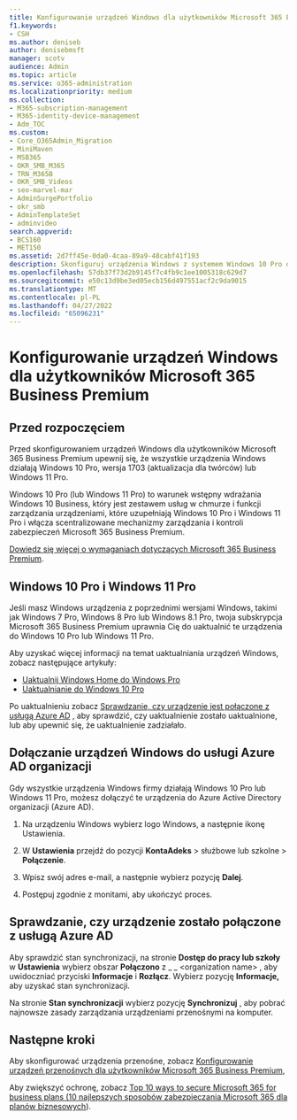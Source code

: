 ```yaml
---
title: Konfigurowanie urządzeń Windows dla użytkowników Microsoft 365 Business Premium
f1.keywords:
- CSH
ms.author: deniseb
author: denisebmsft
manager: scotv
audience: Admin
ms.topic: article
ms.service: o365-administration
ms.localizationpriority: medium
ms.collection:
- M365-subscription-management
- M365-identity-device-management
- Adm_TOC
ms.custom:
- Core_O365Admin_Migration
- MiniMaven
- MSB365
- OKR_SMB_M365
- TRN_M365B
- OKR_SMB_Videos
- seo-marvel-mar
- AdminSurgePortfolio
- okr_smb
- AdminTemplateSet
- adminvideo
search.appverid:
- BCS160
- MET150
ms.assetid: 2d7ff45e-0da0-4caa-89a9-48cabf41f193
description: Skonfiguruj urządzenia Windows z systemem Windows 10 Pro dla użytkowników Microsoft 365 Business Premium, umożliwiając scentralizowane zarządzanie i mechanizmy kontroli zabezpieczeń.
ms.openlocfilehash: 57db37f73d2b9145f7c4fb9c1ee1005318c629d7
ms.sourcegitcommit: e50c13d9be3ed05ecb156d497551acf2c9da9015
ms.translationtype: MT
ms.contentlocale: pl-PL
ms.lasthandoff: 04/27/2022
ms.locfileid: "65096231"
---
```

# <a name="set-up-windows-devices-for-microsoft-365-business-premium-users"></a>Konfigurowanie urządzeń Windows dla użytkowników Microsoft 365 Business Premium

## <a name="before-you-begin"></a>Przed rozpoczęciem

Przed skonfigurowaniem urządzeń Windows dla użytkowników Microsoft 365 Business Premium upewnij się, że wszystkie urządzenia Windows działają Windows 10 Pro, wersja 1703 (aktualizacja dla twórców) lub Windows 11 Pro. 

Windows 10 Pro (lub Windows 11 Pro) to warunek wstępny wdrażania Windows 10 Business, który jest zestawem usług w chmurze i funkcji zarządzania urządzeniami, które uzupełniają Windows 10 Pro i Windows 11 Pro i włącza scentralizowane mechanizmy zarządzania i kontroli zabezpieczeń Microsoft 365 Business Premium.

[Dowiedz się więcej o wymaganiach dotyczących Microsoft 365 Business Premium](https://www.microsoft.com/microsoft-365/business/microsoft-365-business-premium?activetab=pivot:techspecstab).

## <a name="windows-10-pro-and-windows-11-pro"></a>Windows 10 Pro i Windows 11 Pro

Jeśli masz Windows urządzenia z poprzednimi wersjami Windows, takimi jak Windows 7 Pro, Windows 8 Pro lub Windows 8.1 Pro, twoja subskrypcja Microsoft 365 Business Premium uprawnia Cię do uaktualnić te urządzenia do Windows 10 Pro lub Windows 11 Pro.
  
Aby uzyskać więcej informacji na temat uaktualniania urządzeń Windows, zobacz następujące artykuły:

- [Uaktualnij Windows Home do Windows Pro](https://support.microsoft.com/windows/upgrade-windows-home-to-windows-pro-ef34d520-e73f-3198-c525-d1a218cc2818)
- [Uaktualnianie do Windows 10 Pro](https://support.microsoft.com/windows/upgrade-to-windows-10-pro-71ecc746-0f81-a4c0-bd4b-0db8559e0796)
  
Po uaktualnieniu zobacz [Sprawdzanie, czy urządzenie jest połączone z usługą Azure AD](#verify-the-device-is-connected-to-azure-ad) , aby sprawdzić, czy uaktualnienie zostało uaktualnione, lub aby upewnić się, że uaktualnienie zadziałało.

## <a name="join-windows-devices-to-your-organizations-azure-ad"></a>Dołączanie urządzeń Windows do usługi Azure AD organizacji

Gdy wszystkie urządzenia Windows firmy działają Windows 10 Pro lub Windows 11 Pro, możesz dołączyć te urządzenia do Azure Active Directory organizacji (Azure AD). 

1. Na urządzeniu Windows wybierz logo Windows, a następnie ikonę Ustawienia.
  
2. W **Ustawienia** przejdź do pozycji **KontaAdeks**  >  służbowe lub szkolne \> **Połączenie**.
  
3. Wpisz swój adres e-mail, a następnie wybierz pozycję **Dalej**.

4. Postępuj zgodnie z monitami, aby ukończyć proces.

## <a name="verify-the-device-is-connected-to-azure-ad"></a>Sprawdzanie, czy urządzenie zostało połączone z usługą Azure AD

Aby sprawdzić stan synchronizacji, na stronie **Dostęp do pracy lub szkoły** w **Ustawienia** wybierz obszar **Połączono** z _ _ \<organization name\> , aby uwidoczniać przyciski **Informacje** i **Rozłącz**. Wybierz pozycję **Informacje,** aby uzyskać stan synchronizacji. 
  
Na stronie **Stan synchronizacji** wybierz pozycję **Synchronizuj** , aby pobrać najnowsze zasady zarządzania urządzeniami przenośnymi na komputer.  
  
## <a name="next-steps"></a>Następne kroki

Aby skonfigurować urządzenia przenośne, zobacz [Konfigurowanie urządzeń przenośnych dla użytkowników Microsoft 365 Business Premium](set-up-mobile-devices.md), 

Aby zwiększyć ochronę, zobacz [Top 10 ways to secure Microsoft 365 for business plans (10 najlepszych sposobów zabezpieczania Microsoft 365 dla planów biznesowych](../security-and-compliance/secure-your-business-data.md)).
  

